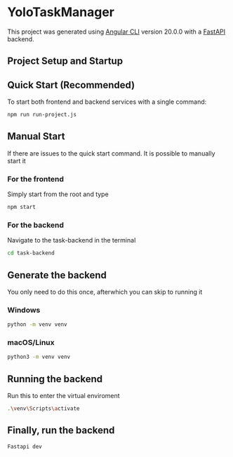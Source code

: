 # YoloTaskManager

This project was generated using [Angular CLI](https://github.com/angular/angular-cli) version 20.0.0 with a [FastAPI](https://fastapi.tiangolo.com/) backend.

## Project Setup and Startup

## Quick Start (Recommended)
To start both frontend and backend services with a single command:
```bash
npm run run-project.js
```

## Manual Start
If there are issues to the quick start command. It is possible to manually start it
### For the frontend
Simply start from the root and type

```bash
npm start
```

### For the backend
Navigate to the task-backend in the terminal

```bash
cd task-backend
```

## Generate the backend
You only need to do this once, afterwhich you can skip to running it
### Windows
```bash
python -m venv venv
```
### macOS/Linux
```bash
python3 -m venv venv
```
## Running the backend
Run this to enter the virtual enviroment
```bash
.\venv\Scripts\activate
```
## Finally, run the backend
```bash
Fastapi dev
```



